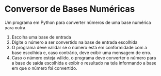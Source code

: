 # Conversor de Bases Numéricas
Um programa em Python para converter números de uma base numérica para outra.

1) Escolha uma base de entrada
2) Digite o número a ser convertido na base de entrada escolhida
3) O programa deve validar se o número está em
conformidade com a base escolhida e, caso contrário, deve exibir uma
mensagem de erro.
4) Caso o número esteja válido, o programa deve converter o número para a base
de saída escolhida e exibir o resultado na tela informando a base em 
que o número foi convertido.
